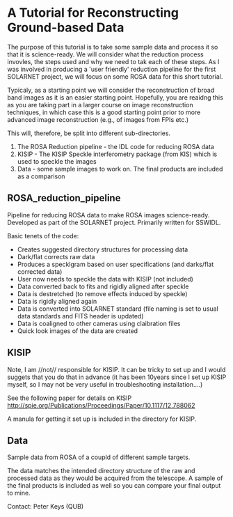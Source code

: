 # A Tutorial for Reconstructing Ground-based Data 

The purpose of this tutorial is to take some sample data and process it so that it is science-ready. We will consider what the reduction process invovles, the steps used and why we need to tak each of these steps. As I was involved in producing a 'user friendly' reduction pipeline for the first SOLARNET project, we will focus on some ROSA data for this short tutorial. 

Typicaly, as a starting point we will consider the reconstruction of broad band images as it is an easier starting point. Hopefully, you are reaidng this as you are taking part in a larger course on image reconstruction techniques, in which case this is a good starting point prior to more advanced image reconstruction (e.g., of images from FPIs etc.)

This will, therefore, be split into different sub-directories. 
1) The ROSA Reduction pipeline - the IDL code for reducing ROSA data
2) KISIP - The KISIP Speckle interferometry package (from KIS) which is used to speckle the images
3) Data - some sample images to work on. The final products are included as a comparison

## ROSA_reduction_pipeline
Pipeline for reducing ROSA data to make ROSA images science-ready.
Developed as part of the SOLARNET project.
Primarily written for SSWIDL. 

Basic tenets of the code:
  - Creates suggested directory structures for processing data
  - Dark/flat corrects raw data
  - Produces a specklgram based on user specifications (and darks/flat corrected data)
  - User now needs to speckle the data with KISIP (not included)
  - Data converted back to fits and rigidly aligned after speckle
  - Data is destretched (to remove effects induced by speckle)
  - Data is rigidly aligned again
  - Data is converted into SOLARNET standard (file naming is set to usual data standards and FITS header is updated)
  - Data is coaligned to other cameras using claibration files
  - Quick look images of the data are created

## KISIP

Note, I am //not// responsible for KISIP. It can be tricky to set up and I would suggets that you do that in advance (it has been 10years since I set up KISIP myself, so I may not be very useful in troubleshooting installation....)

See the following paper for details on KISIP
http://spie.org/Publications/Proceedings/Paper/10.1117/12.788062

A manula for getting it set up is included in the directory for KISIP.

## Data

Sample data from ROSA of a coupld of different sample targets.

The data matches the intended directory structure of the raw and processed data as they would be acquired from the telescope. A sample of the final products is included as well so you can compare your final output to mine.

Contact: Peter Keys (QUB)

